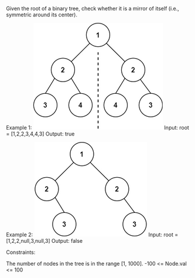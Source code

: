 Given the root of a binary tree, check whether it is a mirror of itself (i.e., symmetric around its center).

Example 1:
![img.png](img.png)
Input: root = [1,2,2,3,4,4,3]
Output: true

Example 2:
![img_1.png](img_1.png)
Input: root = [1,2,2,null,3,null,3]
Output: false

Constraints:

The number of nodes in the tree is in the range [1, 1000].
-100 <= Node.val <= 100